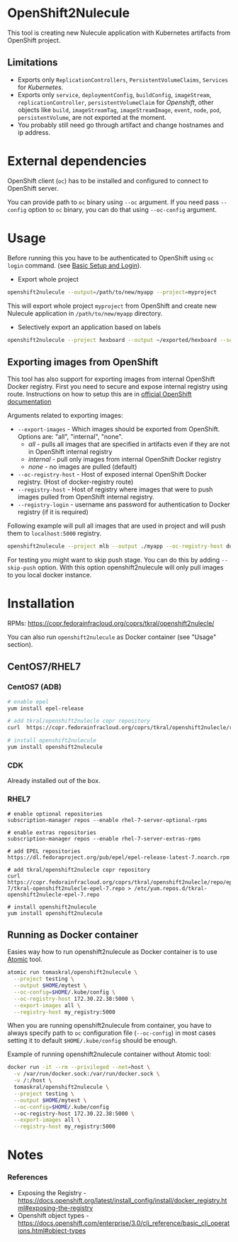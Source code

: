 # OpenShift2Nulecule

This tool is creating new Nulecule application with Kubernetes
artifacts from OpenShift project.


## Limitations
 - Exports only `ReplicationControllers`, `PersistentVolumeClaims`, `Services` for *Kubernetes*.
 - Exports only `service`, `deploymentConfig`, `buildConfig`, `imageStream`, `replicationController`,
   `persistentVolumeClaim` for *Openshift*, other objects like `build`, `imageStreamTag`, `imageStreamImage`,
   `event`, `node`, `pod`, `persistentVolume`,  are not exported at the moment.
 - You probably still need go through artifact and change hostnames and ip address.


# External dependencies
OpenShift client (`oc`) has to be installed and configured to 
connect to OpenShift server.

You can provide path to `oc` binary using `--oc` argument.
If you need pass `--config` option to `oc` binary, you can do that using `--oc-config` argument.

# Usage
Before running this you have to be authenticated to OpenShift using `oc login` command. (see [Basic Setup and Login](https://docs.openshift.com/enterprise/3.0/cli_reference/get_started_cli.html#basic-setup-and-login)).

- Export whole project

```sh
openshift2nulecule --output=/path/to/new/myapp --project=myproject
```
This will export whole project `myproject` from OpenShift
and create new Nulecule application in `/path/to/new/myapp` directory.

- Selectively export an application based on labels

```bash
openshift2nulecule --project hexboard --output ~/exported/hexboard --selector app=sketchpod
```

## Exporting images from OpenShift
This tool has also support for exporting images from internal OpenShift Docker registry.
First you need to secure and expose internal registry using route. Instructions on how to
setup this are in [official OpenShift documentation](https://docs.openshift.org/latest/install_config/install/docker_registry.html#exposing-the-registry)

Arguments related to exporting images:
 - `--export-images` - Which images should be exported from OpenShift. Options are:
                     "all", "internal", "none".
   - *all* - pulls all images that are specified in artifacts even if they are not in
             OpenShift internal registry
   - *internal* - pull only images from internal OpenShift Docker registry
   - *none* - no images are pulled (default)
 - `--oc-registry-host` - Host of exposed internal OpenShift Docker registry.
                        (Host of docker-registry route)
 - `--registry-host` - Host of registry where images that were to push images
                     pulled from OpenShift internal registry.
 - `--registry-login` - username ans password for authentication to Docker registry
                      (if it is required)


Following example will pull all images that are used in project and  will push them to `localhost:5000` registry.
```sh
openshift2nulecule --project mlb --output ./myapp --oc-registry-host docker-registry.cdk.10.2.2.2.xip.io --export-images all --registry-host localhost:5000 
```

For testing you might want to skip push stage. You can do this by adding `--skip-push` option.
With this option openshift2nulecule will only pull images to you local docker instance.

# Installation
RPMs: https://copr.fedorainfracloud.org/coprs/tkral/openshift2nulecle/

You can also run `openshift2nulecule` as Docker container (see "Usage" section).


## CentOS7/RHEL7


### CentOS7 (ADB)
```sh
# enable epel
yum install epel-release

# add tkral/openshift2nulecle copr repository
curl  https://copr.fedorainfracloud.org/coprs/tkral/openshift2nulecle/repo/epel-7/tkral-openshift2nulecle-epel-7.repo > /etc/yum.repos.d/tkral-openshift2nulecle-epel-7.repo

# install openshift2nulecule
yum install openshift2nulecule
```

### CDK
 Already installed out of the box.

### RHEL7
```
# enable optional repositories
subscription-manager repos --enable rhel-7-server-optional-rpms 

# enable extras repositories
subscription-manager repos --enable rhel-7-server-extras-rpms

# add EPEL repositories
https://dl.fedoraproject.org/pub/epel/epel-release-latest-7.noarch.rpm

# add tkral/openshift2nulecle copr repository
curl  https://copr.fedorainfracloud.org/coprs/tkral/openshift2nulecle/repo/epel-7/tkral-openshift2nulecle-epel-7.repo > /etc/yum.repos.d/tkral-openshift2nulecle-epel-7.repo

# install openshift2nulecule
yum install openshift2nulecule
```


## Running as Docker container
Easies way how to run openshift2nulecule as Docker container is to use [Atomic](https://github.com/projectatomic/atomic) tool.

```sh
atomic run tomaskral/openshift2nulecule \
  --project testing \
  --output $HOME/mytest \
  --oc-config=$HOME/.kube/config \
  --oc-registry-host 172.30.22.38:5000 \
  --export-images all \
  --registry-host my_registry:5000
```
When you are running openshift2nulecule from container, you have to always specify path to `oc` configuration file (`--oc-config`)
in most cases setting it to default `$HOME/.kube/config` should be enough.

Example of running openshift2nulecule container without Atomic tool:
```sh
docker run -it --rm --privileged --net=host \
  -v /var/run/docker.sock:/var/run/docker.sock \
  -v /:/host \
  tomaskral/openshift2nulecule \
  --project testing \
  --output $HOME/mytest \
  --oc-config=$HOME/.kube/config
  --oc-registry-host 172.30.22.38:5000 \
  --export-images all \
  --registry-host my_registry:5000

```

# Notes

### References
  - Exposing the Registry - https://docs.openshift.org/latest/install_config/install/docker_registry.html#exposing-the-registry
  - Openshift object types - https://docs.openshift.com/enterprise/3.0/cli_reference/basic_cli_operations.html#object-types
